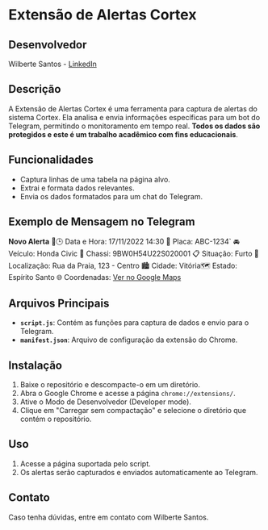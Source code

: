 # Extensão de Alertas Cortex

## Desenvolvedor
Wilberte Santos - [LinkedIn](https://www.linkedin.com/in/wilberte-leite-dos-santos-49061493/)

## Descrição
A Extensão de Alertas Cortex é uma ferramenta para captura de alertas do sistema Cortex. Ela analisa e envia informações específicas para um bot do Telegram, permitindo o monitoramento em tempo real. **Todos os dados são protegidos e este é um trabalho acadêmico com fins educacionais**.

## Funcionalidades
- Captura linhas de uma tabela na página alvo.
- Extrai e formata dados relevantes.
- Envia os dados formatados para um chat do Telegram.

## Exemplo de Mensagem no Telegram
**Novo Alerta**
🚨🕒 Data e Hora: 17/11/2022 14:30
🚗 Placa: ABC-1234`
🚘 Veículo: Honda Civic
🔎 Chassi: 9BW0H54U22S020001
📋 Situação: Furto
📍 Localização: Rua da Praia, 123 - Centro
🏙️ Cidade: Vitória🗺️ Estado: Espírito Santo
🌐 Coordenadas: [Ver no Google Maps](https://www.google.com/maps/@-20.320567,-40.2921897,15z)

## Arquivos Principais
- **`script.js`**: Contém as funções para captura de dados e envio para o Telegram.
- **`manifest.json`**: Arquivo de configuração da extensão do Chrome.

## Instalação
1. Baixe o repositório e descompacte-o em um diretório.
2. Abra o Google Chrome e acesse a página `chrome://extensions/`.
3. Ative o Modo de Desenvolvedor (Developer mode).
4. Clique em "Carregar sem compactação" e selecione o diretório que contém o repositório.

## Uso
1. Acesse a página suportada pelo script.
2. Os alertas serão capturados e enviados automaticamente ao Telegram.

## Contato
Caso tenha dúvidas, entre em contato com Wilberte Santos.

